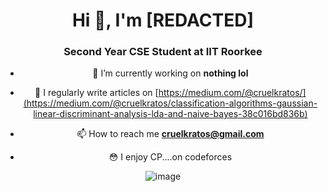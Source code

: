 <h1 align="center">Hi 👋, I'm [REDACTED]</h1>
<h3 align="center">Second Year CSE Student at IIT Roorkee</h3>
<center>

- 🔭 I’m currently working on **nothing lol**

- 📝 I regularly write articles on [https://medium.com/@cruelkratos/](https://medium.com/@cruelkratos/classification-algorithms-gaussian-linear-discriminant-analysis-lda-and-naive-bayes-38c016bd836b)

- 📫 How to reach me **cruelkratos@gmail.com**

- 😳 I enjoy CP....on codeforces


![image](https://github.com/cruelkratos/cruelkratos/assets/116339436/431db284-f31b-459f-86e3-7759334e831c)


</center>
